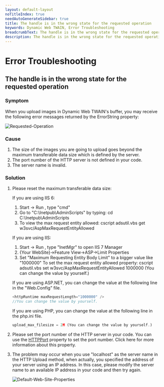```yaml
---
layout: default-layout
noTitleIndex: true
needAutoGenerateSidebar: true
title: The handle is in the wrong state for the requested operation
keywords: Dynamic Web TWAIN, Error Troubleshooting
breadcrumbText: The handle is in the wrong state for the requested operation
description: The handle is in the wrong state for the requested operation
---
```


# Error Troubleshooting

## The handle is in the wrong state for the requested operation

### Symptom

When you upload images in Dynamic Web TWAIN's buffer, you may receive the following error messages returned by the ErrorString property:

![Requested-Operation](/assets/imgs/Requested-Operation.png)

### Cause

1. The size of the images you are going to upload goes beyond the maximum transferable data size which is defined by the server.
2. The port number of the HTTP server is not defined in your code.
3. The server name is invalid.

### Solution

1. Please reset the maximum transferable data size:

    If you are using IIS 6:

    1. Start -> Run , type "cmd"
    2. Go to "C:\Inetpub\AdminScripts" by typing: cd C:\Inetpub\AdminScripts
    3. To view the max request entity allowed:
   cscript adsutil.vbs get w3svc/AspMaxRequestEntityAllowed

    If you are using IIS:

    1. Start -> Run , type "InetMgr" to open IIS 7 Manager
    2. {Your WebSite}->Feature View->ASP->Limit Properties
    3. Set "Maximum Requesting Entity Body Limit" to a bigger value like "1000000"
    To set the max request entity allowed property:
    cscript adsutil.vbs set w3svc/AspMaxRequestEntityAllowed 1000000 (You can change the value by yourself.)

    If you are using ASP.NET, you can change the value at the following line in the "Web.Config" file.

    ```javascript
    <httpRuntime maxRequestLength="1000000" />
    //You can change the value by yourself.
    ```

    If you are using PHP, you can change the value at the following line in the php.ini file.
    ```javascript
    upload_max_filesize = 2M (You can change the value by yourself.)
    ```
    
2. Please set the port number of the HTTP server in your code. You can use the [HTTPPort](/_articles/info/api/WebTwain_IO.md#httpport) property to set the port number. Click here for more information about this property.

3. The problem may occur when you use "localhost" as the server name in the HTTP Upload method, when actually, you specified the address of your server using an IP address. In this case, please modify the server name to an available IP address in your code and then try again.

    ![Default-Web-Site-Properties](/assets/imgs/Default-Web-Site-Properties.png)
